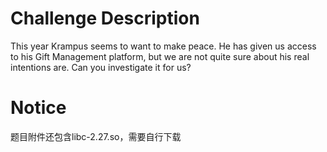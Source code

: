 # Challenge Description

This year Krampus seems to want to make peace. He has given us access to his Gift Management platform, but we are not quite sure about his real intentions are. Can you investigate it for us?

# Notice

题目附件还包含libc-2.27.so，需要自行下载